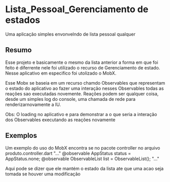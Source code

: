 # Lista_Pessoal_Gerenciamento de estados

Uma aplicação simples envonvelndo de lista pessoal qualquer

## Resumo
Esse projeto e basicamente o mesmo da lista anterior a forma em que foi feito é diferrente
nele foi utilizado o recurso de Gerenciamento de estado. Nesse aplicativo em especifico foi
utolizado o MobX.

Esse Mobx se baseia em um recurso chamdo Observables que representam o estado do aplicativo
ao fazer uma interação nesses Observables todas as reações sao executadas novemente. Reações
podem ser qualquer coisa, desde um simples log do console, uma chamada de rede para renderizarnovamente a IU.

Obs: O loading no aplicativo e para demonstrar a o que seria a interação dos Observables  executando
as reações novamente


## Exemplos

Um exemplo do uso do MobX encontra se no pacote controller no arquivo produto.controller.dart
  "..."
       @observable
       AppStatus status = AppStatus.none;
       @observable
       ObservableList<Produto> list = ObservableList<Produto>();
  "..."

Aqui pode se dizer que ele mantém o estado da lista ate que uma acao seja tomada se houver uma modificação


